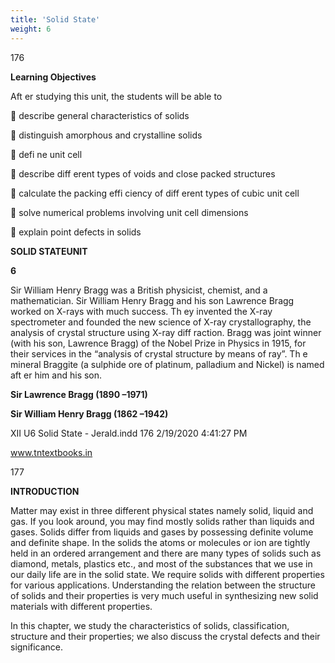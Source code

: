 ```yaml
---
title: 'Solid State'
weight: 6
---
```


  

176

**Learning Objectives**

Aft er studying this unit, the students will be able to

 describe general characteristics of solids

 distinguish amorphous and crystalline solids

 defi ne unit cell

 describe diff erent types of voids and close packed structures

 calculate the packing effi ciency of diff erent types of cubic unit cell

 solve numerical problems involving unit cell dimensions

 explain point defects in solids

**SOLID STATEUNIT**

**6**

Sir William Henry Bragg was a British physicist, chemist, and a mathematician. Sir William Henry Bragg and his son Lawrence Bragg worked on X-rays with much success. Th ey invented the X-ray spectrometer and founded the new science of X-ray crystallography, the analysis of crystal structure using X-ray diff raction. Bragg was joint winner (with his son, Lawrence Bragg) of the Nobel Prize in Physics in 1915, for their services in the “analysis of crystal structure by means of ray”. Th e mineral Braggite (a sulphide ore of platinum, palladium and Nickel) is named aft er him and his son.

**Sir Lawrence Bragg (1890 –1971)**

**Sir William Henry Bragg (1862 –1942)**

XII U6 Solid State - Jerald.indd 176 2/19/2020 4:41:27 PM

www.tntextbooks.in




  

177

**INTRODUCTION**

Matter may exist in three different physical states namely solid, liquid and gas. If you look around, you may find mostly solids rather than liquids and gases. Solids differ from liquids and gases by possessing definite volume and definite shape. In the solids the atoms or molecules or ion are tightly held in an ordered arrangement and there are many types of solids such as diamond, metals, plastics etc., and most of the substances that we use in our daily life are in the solid state. We require solids with different properties for various applications. Understanding the relation between the structure of solids and their properties is very much useful in synthesizing new solid materials with different properties.

In this chapter, we study the characteristics of solids, classification, structure and their properties; we also discuss the crystal defects and their significance.






